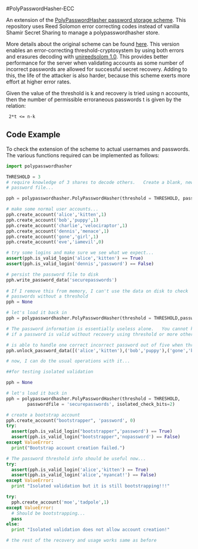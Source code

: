 #PolyPasswordHasher-ECC

An extension of the [PolyPasswordHasher password storage scheme](https://github.com/PolyPasswordHasher/PolyPasswordHasher). 
This repository uses Reed Solomon error correcting codes instead of vanilla Shamir Secret Sharing to manage a polypasswordhasher store.

More details about the original scheme can be found [here](https://github.com/PolyPasswordHasher/PolyPasswordHasher).
This version enables an error-correcting threshold-cryptosystem by using both errors and erasures decoding with [unireedsolom 1.0](https://pypi.python.org/pypi/unireedsolomon). This provides better performance for the server when validating accounts as some number of incorrect passwords are allowed for successful secret recovery. Adding to this, the life of the attacker is also harder, because this scheme exerts more effort at higher error rates.

Given the value of the threshold is k and recovery is tried using n accounts, then the number of permissible erroraneous passwords t is
given by the relation:
```
 2*t <= n-k 
```

## Code Example

To check the extension of the scheme to actual usernames and passwords. The various functions required can be implemented as follows:
```python
import polypasswordhasher

THRESHOLD = 3
# require knowledge of 3 shares to decode others.   Create a blank, new
# password file...

pph = polypasswordhasher.PolyPasswordHasher(threshold = THRESHOLD, passwordfile = None)

# make some normal user accounts...
pph.create_account('alice','kitten',1)
pph.create_account('bob','puppy',1)
pph.create_account('charlie','velociraptor',1)
pph.create_account('dennis','menace',1)
pph.create_account('gone','girl',1)
pph.create_account('eve','iamevil',0)

# try some logins and make sure we see what we expect...
assert(pph.is_valid_login('alice','kitten') == True)
assert(pph.is_valid_login('dennis','password') == False)

# persist the password file to disk
pph.write_password_data('securepasswords')
 
# If I remove this from memory, I can't use the data on disk to check 
# passwords without a threshold
pph = None

# let's load it back in
pph = polypasswordhasher.PolyPasswordHasher(threshold = THRESHOLD,passwordfile = 'securepasswords')

# The password information is essentially useless alone.   You cannot know
# if a password is valid without recovery using threshold or more other passwords!!!

# is able to handle one correct incorrect password out of five when threshold is three
pph.unlock_password_data([('alice','kitten'),('bob','puppy'),('gone','boy'),('charlie','velociraptor'),('dennis','menace')])

# now, I can do the usual operations with it...

##for testing isolated validation

pph = None

# let's load it back in
pph = polypasswordhasher.PolyPasswordHasher(threshold = THRESHOLD,
		passwordfile = 'securepasswords', isolated_check_bits=2)

# create a bootstrap account
pph.create_account("bootstrapper", 'password', 0)
try:
  assert(pph.is_valid_login("bootstrapper",'password') == True)
  assert(pph.is_valid_login("bootstrapper",'nopassword') == False)
except ValueError:
  print("Bootstrap account creation failed.")

# The password threshold info should be useful now...
try: 
  assert(pph.is_valid_login('alice','kitten') == True)
  assert(pph.is_valid_login('alice','nyancat!') == False)
except ValueError:
  print "Isolated validation but it is still bootstrapping!!!"

try:
  pph.create_account('moe','tadpole',1)
except ValueError:
  # Should be bootstrapping...
  pass
else:
  print "Isolated validation does not allow account creation!"

# the rest of the recovery and usage works same as before

```
